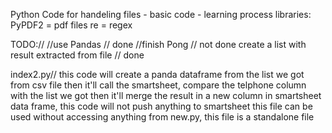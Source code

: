 Python Code for handeling files - basic code - learning process
libraries: 
PyPDF2 = pdf files
re = regex

TODO://
//use Pandas // done
//finish Pong // not done
create a list with result extracted from file // done



index2.py//  this code will create a panda dataframe from the list we got from csv file
 then it'll call the smartsheet, compare the telphone column with the list we got
 then it'll merge the result in a new column in smartsheet data frame,
 this code will not push anything to smartsheet
 this file can be used without accessing anything from new.py, this file is a standalone file
